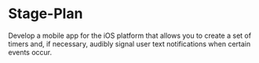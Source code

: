 # Stage-Plan
Develop a mobile app for the iOS platform that allows you to create a set of timers and, if necessary, audibly signal user text notifications when certain events occur.
